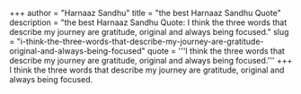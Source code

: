 +++
author = "Harnaaz Sandhu"
title = "the best Harnaaz Sandhu Quote"
description = "the best Harnaaz Sandhu Quote: I think the three words that describe my journey are gratitude, original and always being focused."
slug = "i-think-the-three-words-that-describe-my-journey-are-gratitude-original-and-always-being-focused"
quote = '''I think the three words that describe my journey are gratitude, original and always being focused.'''
+++
I think the three words that describe my journey are gratitude, original and always being focused.
